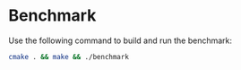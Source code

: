 # Benchmark

Use the following command to build and run the benchmark:

```bash
cmake . && make && ./benchmark
```
